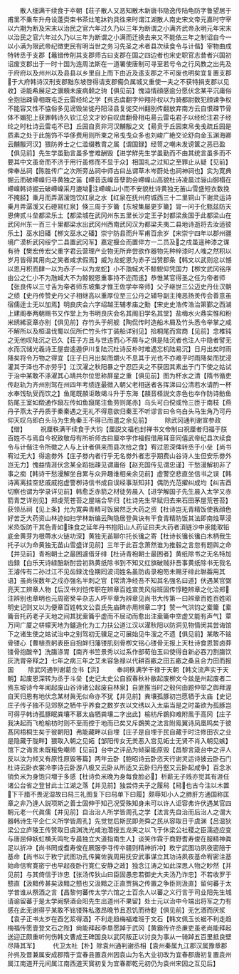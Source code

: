 <!-- { "loadSidebar": true } -->
　　散人细满干续食于夲朝【荘子散人又恶知散木新唐书隐逸传陆龟防字鲁望居于甫里不乗车升舟设蓬赍束书茶灶笔牀钓具徃来时谓江湖散人南史宋文帝元嘉时守宰以六期为断及宋末以治民之官六年过久乃以三年为断谓之小满齐武帝永明元年宋末以治民之官六年过久乃以三年为断谓之小满而迁换去来又不能依三年之制诏自今一以小满为限武帝纪徴吏民有明当世之务习先圣之术者县次续食令与计偕】宰物曲成特转丞于支郡【鼂错传削其支郡师古曰支郡在国之四边者也宋史职官志昔者兴国初诏废支郡出于一时十国为连周法斯在一道署使唐制可寻至若号令之行风教之出先及于府府以及州州以及县县以乡里自上而下由近及逺支郡之不可废也明矣宜复置支郡于大府韩诗汉刑支郡黜东坡啓得请支郡僃负属城又重使一夫之不获特捐支郡以见收】讵能希展足之骥頼未废病颡之驹【俱见前】愧溢情顔感逾分愿伏念某平沉庸俗全抱拙疎骨相既屯乏云雷经纶之学【呉志虞翻字仲翔孙权以为骑都尉数犯顔谏争权不能容又性不恊俗多见谤毁坐徙丹阳泾县复徙交州翻别传翻放弃南方云自恨疎节骨体不媚犯上获罪韩诗久钦江总文才妙自叹虞翻骨相屯昜云雷屯君子以经纶注君子经纶之时杜诗云雷屯不已】丘园自贲非河汉黼黻之文【昜贲于丘园束帛戋戋疏丘园是质素之处于此施饰不华侈费用则所束之帛戋戋众多也刘峻广絶交论舒向金玉渊海卿云黼黻河汉】猥防养士之仁滥缀教胄之属【谓国録】经笥之嘲未发谤箧之恶已盈【俱见前】先生学虽勤言虽多誉难酬毁【进学觧先生学虽勤而不由其统言虽多而不要其中文虽竒而不济于用行虽修而不显于众】相国礼之过知之至罪止从疑【见前】俾奉丛祠【陈胜传广之次所旁丛祠中师古曰丛谓草木岑蔚处也祠神祠也】实为寛典掘云而破嵽嵲归寻黄独之苖【嵽音迭嵲音孽韵会嵽嵲山高貌杜诗凌晨过骊山御榻在嵽嵲韩诗掘云破嵽嵲采月漉坳注嵽嵲山小而不安貌杜诗黄独无苖山雪盛短衣数挽不掩胫】乗月而弄潺湲饱饮红泉之水【红泉在抚州府城西三十二里铜山下谢灵运诗乗月弄潺湲又石磴冩红泉】倏三周于岁籥【东坡集屡更岁籥】冐一问于化甄兹防天恩俾贰斗垒都梁乐土【都梁城在武冈州东五里长沙定王子封都梁矦国于此都梁山在武冈州东一百三十里都梁水出武冈州西南武冈汉为都梁夫夷二县地诗逝将去汝适彼乐土】巫水旧磻【栁文巫水之磻】崇宁防县而升军甫百余岁【宋崇宁四年以郡州疆境广漠析武冈绥宁二县置武冈军】嘉定揠佥而置倅方一二员及之戍虽遥种漆之谋有待【樊宏传宏父重字君云营理产业物无所弃尝欲作器物先种梓漆时人嗤之然积以岁月皆得其用向之笑者咸求假焉】威为龙蛇恩为赤子当赞郡条【韩文以武则忿以憾以恩月积而肆一以为赤子一以为龙蛇】小不虺蜮大不鲸鲵仰凭国力【栁文武冈铭序由公之仁小不为虺蜮大不为鲸鲵恩重事持不迩而逺】恭惟某官得圣之任为帝者师【张良传以三寸舌为帝者师东坡集才惟王佐学夲帝师】父子继世三公迈史丹仕汉朝之绩【史丹传赞史丹父子相继高以重厚位至三公丹之辅导副主掩恶扬羙传会善意虽宿儒逹士无以加焉】明良庆会六字绍越王辅孝庙之勳【宋史史浩传浩治第鄞之西湖上建阁奉两朝赐书又作堂上为书明良庆会名其阁旧学名其堂】盐梅水火鼎实惟和粉米绣絺衮章亦别【俱见前】存竹头于舸舰【陶侃传时造船木屑及竹头悉令举掌之咸不解所以及桓温伐蜀以侃所伫竹头作丁装船详别见】拾桐尾而宫商【见前】念椎钝之无他叹陆沉之已久【荘子方且与世违而心不屑与之俱是陆沉者也注人中隐者譬无水而沉储光羲诗王屋尝逺遁伊川复陆沉杜诗反朴时难遇忘机陆易沉】日月出矣时雨降矣将令万物之得宜【庄子日月出矣而爝火不息其于光也不亦难乎时雨降矣而犹浸灌其于泽也不亦劳乎】江汉濯之秋阳暴之宁忍匹夫之不获因其素出于门下使之姑试于治中某敢不涤濯其心靖共尔位思称屏星之重【俱见前】图为杯水之清【隋书循吏传赵轨为齐州别驾在州四年考绩连最徴入朝父老相送者各挥涕曰公清若水请酌一杯水奉饯轨受而饮之】鱼尾既頳讵敢竭斗升于东海【頳音柽説文赤色也夲作防诗鲂鱼防尾王室如燬通作竀左传如鱼竀尾注鱼劳则尾赤】乌头可白傥或怜三匝于南枝【燕丹子燕太子丹质于秦秦遇之无礼不得意欲归秦王不听谬言曰令乌白头马生角乃可丹仰天叹乌即白头马为生角秦王不得已而遣之余见前】
　　除武冈通判谢宣参政【缯】
　　祝厘秩满干续食于大钧【厘説文福也封禅书文帝制曰祝厘者归福于朕百姓不与焉自今祝致敬母有所祈师古曰厘夲字作福假借用耳音同僖武帝纪县次续食令与计偕注令所徴之人与上计者俱来而县次给之食】宥过恩深俾转丞于小垒【尚书宥过无大】得逾劵外【庄子劵内者行乎无名劵外者志乎期费山谷诗人生但安乐劵外岂无力】愧益情涯伏念某全蹈拙疎见谓庸俗【赵充国传见谓忠谨】干愁漫解初非了事之痴【韩诗干愁漫解坐自累与众异趣谁相亲余见前】虚警空悲直坐信书之误【韩诗离离挂空悲戚戚抱虚警栁诗信书成自误经事渐知非】偶防灮范擢纠成均【纠吉酉切察也谓为学录详见前】韩愈乏赤箭之材徒劳晨入【进学解国子先生晨入太学又赤箭青芝详别见】郑虔荒苍苔之屋端合早归【杜诗先生早赋归去来石田茅屋荒苍苔】获领丛祠【见上条】允为寛典青精可饭居然乏大药之资【杜诗岂无青精饭使我顔色好苦乏大药资山林迹如扫学林新编云陶隐居登眞诀有干食青精防饭其法即南烛草浸米烝饭防干其色青如珠食之延年丹书抱阳山人药证曰夫大药者湏链沙中汞能取铅底金黄芽为根蔕水火链功深】黄独无苖聊尔托长镵之寄【杜诗长镵长镵白木柄我生托子以为命黄独无苖山雪盛详见前】三年于此百念萧然谁为推毂之言忽有题舆之命【并见前】青袍朝士之最困遽借牙绯【杜诗青袍朝士最困者】黄纸除书之无名特加齿録【白乐天诗緑醅新酎尝初熟黄纸除书到不知又红旗破贼非吾事黄纸除书无我名王濬传有二孙过江不见齿録沈佺期囘波词姓名虽防齿录袍笏未赐牙绯此聮葢用其语】虽尚俟数年之戍亦强名半刺之官【常清净经吾不知其名强名曰道】伏遇某官弼亮天工辨章人物【后汉书刘恺传职在辨章百姓宣羙风俗班固传惇睦辨章之化洽郑注辨别也章明也元周密癸辛杂志人呼平章为辨章见尚书大传第一曰辨章百姓百姓昭明史记则又以为便章百姓韩文公袁氏先庙碑亦用辨章二字】赞一气洪钧之槖籥【槖籥音托药老子天地之间其犹槖籥乎虚而不屈动而愈出注槖籥中空虚又能有声气】覃万间广厦之帡幪天地为鑪造化为工力扶公道江汉以濯秋阳以防洞见物情闵其尝诲馆下之诸生使之姑试治中之别驾初无骥足之可展始见牛溲之不遗【俱见前】某敢不铭骨镂心【曹植责躬表臣自抱衅归藩镂肌刻骨栁文铭心镂骨无报上天杜诗食恩暂卤莽镂骨抱酸辛】洗膓涤胃【南齐书竺景秀以过系作部荀伯玉曰使得自新必吞刀割膓饮灰洗胃帝释之】七年之病三年之艾未容急禄以代耕百畞之田五畞之桑且合力田而报国
　　除武冈通判谢葛佥书【洪】
　　奉祠秩满学干禄于天朝【韩文流声实于天朝】起废恩深转为丞于斗垒【史记太史公自叙春秋补敝起废栁文今兹是州起废者二焉东坡诗今年闻起废山谷诗诸公起废自林泉】自匪推当时之毂何由题仲举之舆拜渥自天归恩有地伏念某材眞无似命亦不犹【并见前】粪壤孤豚初岂愿牺于太庙【史记庄子传子独不见郊祭之牺牛乎养食之数岁衣以文绣以入太庙当是之时虽欲为孤豚岂可得乎韩诗孤豚眠粪壤不慕太庙牺粪壤二字出此】榆枋斥鷃抑难附鳯于高冈【庄子我决起而飞枪榆枋时则不至而控于地而已矣又斥鷃笑之法言附鳯翼诗凤凰鸣矣于彼髙冈梧桐生矣于彼朝阳】弗能藏畔以自埋【庄子是自埋于民自藏于时注修田农之业是隐藏于陇畔】猥取入朝之见妬【邹阳传女无羙恶入宫见妬士无贤不肖入朝见嫉】馆下之诲言未既粗免嘲师【见前】台中之评品为倾渠能原毁【昌黎言箴台中之评人反以汝为倾又有原性原毁等篇】两年云卧【鲍昭诗云卧恣天行谢灵运诗披云卧石门杜诗云卧衣裳冷李诗云卧游八极又云卧从所适又云卧归丹壑又云卧起咸争】百念氷销负米为身饱只増于多感【杜诗负米晚为身每食脸必】析薪无子贱亦觉其有涯任诸公台省之登甘此士江湖之落【并见前】独尝侍夫子之履舄【舄也古今注以木置下干腊不畏泥湿故曰舄三礼图复下曰舄单下曰履】颇辱知小人之肺肝方通国称匡章之非乃逄人説项斯之善士固伸于知己况受殊知身未可以许人讵容弗许伏遇某官四朝元老一代眞儒【并见前】自治治人所学皆周孔之学【法言先自治而后治人之谓大器韩诗生平企仁义所学皆周孔】先觉觉后斯民即尧舜之民从容取日于虞渊【吕温狄梁公立庐陵王传赞取日虞渊洗光咸池濳授五龙夹之以飞于休梁公社稷之臣濡迹应变与唐屈伸妖虹横夭鸣牝专晨独立大道指南生人】谈笑作霖于商野耆寿俊在服精神眞足以折冲【尚书罔或耆寿俊在厥服李寻传夲疆则精神折冲】敉宁武图功夙夜密陪于基命【尚书以于敉宁武图功孔传翼佐我周用抚安武事谋立其功诗夙夜基命宥密注基始命信宥寛密宁也早起夜卧行寛仁安静之政】独念江涛之如此深思人物之眇然【并见前】与其倚信于诈忠【张汤传狄山曰臣固愚忠若御史大夫汤乃诈忠】不若收罗于戆直【汲黯传甚矣汲黯之戆也又汲黯之正直贾捐之传置之争臣则汲直】留何蕃于太学昔谁从祭酒之言【昌黎何蕃传太学六馆之士百余人以蕃之义行言于司业阳先生城请谕留蕃于是太学阙祭酒会阳先生出道州不果留】处士元以治中今端出将军之力有感在此无谢得乎某敢不铭镂殊私激昂晚节且忍饥而待麨【俱见前】无乞酒而厌浆【袁子正书太岁在酉乞浆得酒】不利走趋梅福难班于文石【韩文佩玉长裾不利走趋梅福传愿壹登文石之陛】尙能拜起李臯愿踔于武冈【黄霸传许丞亷吏虽老尚能拜起送迎正颇重听何伤韩文曹成王碑国良以武冈叛正以讨良为事从一骑踔五百里抵良壁尽降其军】
　　代卫太社【朴】除袁州通判谢丞相【袁州秦属九江郡汉属豫章郡孙呉及晋兼属安成郡隋于宜春县置袁州因袁山为名大业初改为宜春郡唐初复置袁州属江南道开元间属江南西道天寳初复为宜春郡乾元初仍为袁州宋因之互见后】
